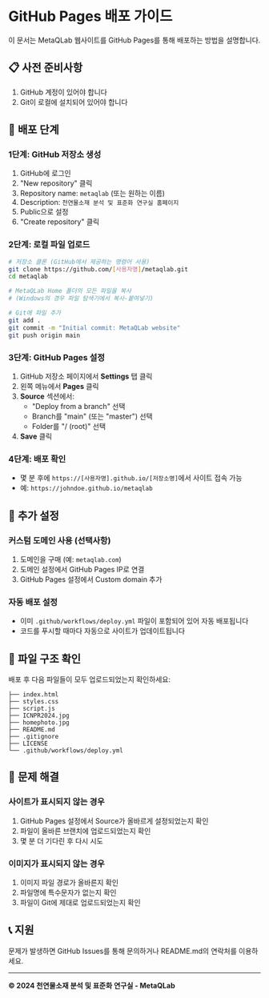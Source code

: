# GitHub Pages 배포 가이드

이 문서는 MetaQLab 웹사이트를 GitHub Pages를 통해 배포하는 방법을 설명합니다.

## 📋 사전 준비사항

1. GitHub 계정이 있어야 합니다
2. Git이 로컬에 설치되어 있어야 합니다

## 🚀 배포 단계

### 1단계: GitHub 저장소 생성

1. GitHub에 로그인
2. "New repository" 클릭
3. Repository name: `metaqlab` (또는 원하는 이름)
4. Description: `천연물소재 분석 및 표준화 연구실 홈페이지`
5. Public으로 설정
6. "Create repository" 클릭

### 2단계: 로컬 파일 업로드

```bash
# 저장소 클론 (GitHub에서 제공하는 명령어 사용)
git clone https://github.com/[사용자명]/metaqlab.git
cd metaqlab

# MetaQLab Home 폴더의 모든 파일을 복사
# (Windows의 경우 파일 탐색기에서 복사-붙여넣기)

# Git에 파일 추가
git add .
git commit -m "Initial commit: MetaQLab website"
git push origin main
```

### 3단계: GitHub Pages 설정

1. GitHub 저장소 페이지에서 **Settings** 탭 클릭
2. 왼쪽 메뉴에서 **Pages** 클릭
3. **Source** 섹션에서:
   - "Deploy from a branch" 선택
   - Branch를 "main" (또는 "master") 선택
   - Folder를 "/ (root)" 선택
4. **Save** 클릭

### 4단계: 배포 확인

- 몇 분 후에 `https://[사용자명].github.io/[저장소명]`에서 사이트 접속 가능
- 예: `https://johndoe.github.io/metaqlab`

## 🔧 추가 설정

### 커스텀 도메인 사용 (선택사항)

1. 도메인을 구매 (예: `metaqlab.com`)
2. 도메인 설정에서 GitHub Pages IP로 연결
3. GitHub Pages 설정에서 Custom domain 추가

### 자동 배포 설정

- 이미 `.github/workflows/deploy.yml` 파일이 포함되어 있어 자동 배포됩니다
- 코드를 푸시할 때마다 자동으로 사이트가 업데이트됩니다

## 📝 파일 구조 확인

배포 후 다음 파일들이 모두 업로드되었는지 확인하세요:

```
├── index.html
├── styles.css
├── script.js
├── ICNPR2024.jpg
├── homephoto.jpg
├── README.md
├── .gitignore
├── LICENSE
└── .github/workflows/deploy.yml
```

## 🐛 문제 해결

### 사이트가 표시되지 않는 경우
1. GitHub Pages 설정에서 Source가 올바르게 설정되었는지 확인
2. 파일이 올바른 브랜치에 업로드되었는지 확인
3. 몇 분 더 기다린 후 다시 시도

### 이미지가 표시되지 않는 경우
1. 이미지 파일 경로가 올바른지 확인
2. 파일명에 특수문자가 없는지 확인
3. 파일이 Git에 제대로 업로드되었는지 확인

## 📞 지원

문제가 발생하면 GitHub Issues를 통해 문의하거나 README.md의 연락처를 이용하세요.

---

**© 2024 천연물소재 분석 및 표준화 연구실 - MetaQLab**
